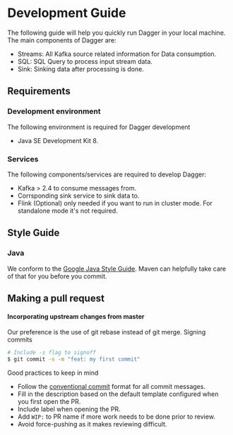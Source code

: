 # Development Guide

The following guide will help you quickly run Dagger in your local machine. The main components of Dagger are:

* Streams: All Kafka source related information for Data consumption. 
* SQL: SQL Query to process input stream data.
* Sink: Sinking data after processing is done.

## Requirements

### Development environment

The following environment is required for Dagger development

* Java SE Development Kit 8.

### Services

The following components/services are required to develop Dagger:

* Kafka &gt; 2.4 to consume messages from.
* Corrsponding sink service to sink data to.
* Flink \(Optional\) only needed if you want to run in cluster mode. For standalone mode it's not required.

## Style Guide

### Java

We conform to the [Google Java Style Guide](https://google.github.io/styleguide/javaguide.html). Maven can helpfully take care of that for you before you commit.

## Making a pull request

#### Incorporating upstream changes from master

Our preference is the use of git rebase instead of git merge. Signing commits

```bash
# Include -s flag to signoff
$ git commit -s -m "feat: my first commit"
```

Good practices to keep in mind

* Follow the [conventional commit](https://www.conventionalcommits.org/en/v1.0.0/) format for all commit messages.
* Fill in the description based on the default template configured when you first open the PR.
* Include label when opening the PR.
* Add `WIP:` to PR name if more work needs to be done prior to review.
* Avoid force-pushing as it makes reviewing difficult.
